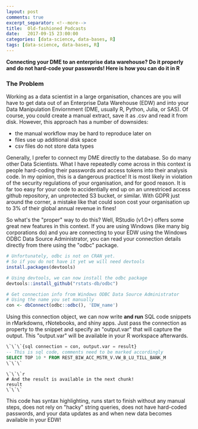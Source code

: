 ```yaml
---
layout: post
comments: true
excerpt_separator: <!--more-->
title:  Old-fashioned Podcasts
date:   2017-09-15 23:00:00
categories: [data-science, data-bases, R]
tags: [data-science, data-bases, R]
---
```

**Connecting your DME to an enterprise data warehouse? Do it properly and do not hard-code your passwords! Here is how you can do it in R**
<!--more-->

### The Problem
Working as a data scientist in a large organisation, chances are you will have to get data out of an Enterprise Data Warehouse (EDW) and into your Data Manipulation Enviornment (DME, usually R, Python, Julia, or SAS). Of course, you could create a manual extract, save it as .csv and read it from disk. However, this approach has a number of downsides:
- the manual workflow may be hard to reproduce later on
- files use up additional disk space
- csv files do not store data types

Generally, I prefer to connect my DME directly to the database. So do many other Data Scientists. What I have repeatedly come across in this context is people hard-coding their passwords and access tokens into their analysis code. In my opinion, this is a dangerous practice! It is most likely in violation of the security regulations of your organisation, and for good reason. It is far too easy for your code to accidentially end up on an unrestriced access github repository, an unprotected S3 bucket, or similar. With GDPR just around the corner, a mistake like that could soon cost your organisation up to 3% of their global annual revenue in fines!

So what's the "proper" way to do this? Well, RStudio (v1.0+) offers some great new features in this context. If you are using Windows (like many big corporations do) and you are connecting to your EDW using the Windows ODBC Data Source Administrator, you can read your connection details directly from there using the "odbc" package.

```R
# Unfortunately, odbc is not on CRAN yet.
# So if you do not have it yet we will need devtools
install.packages(devtools)

# Using devtools, we can now install the odbc package
devtools::install_github("rstats-db/odbc")

# Get connection info from Windows ODBC Data Source Administrator
# Using the name you set manually
con <- dbConnect(odbc::odbc(), 'EDW_name')
```

Using this connection object, we can now write **and run** SQL code snippets in rMarkdowns, rNotebooks, and shiny apps. Just pass the connection as property to the snippet and specify an "output.var" that will capture the output. This "output.var" will be available in your R workspace afterwards.

```SQL
\`\`\`{sql connection = con, output.var = result}
-- This is sql code, comments need to be marked accordingly
SELECT TOP 10 * FROM REST_BIW_ACC_MSTR_V.VW_B_LU_TILL_BANK_M
\`\`\`
```

```
\`\`\`r
# And the result is available in the next chunk!
result
\`\`\`
```

This code has syntax highlighting, runs start to finish without any manual steps, does not rely on "hacky" string queries, does not have hard-coded passwords, and your data updates as and when new data becomes available in your EDW!
